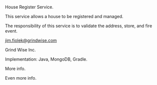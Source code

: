 House Register Service.

This service allows a house to be registered and managed.

The responsibility of this service is to validate the address, store, and fire event.

jim.fiolek@grindwise.com

Grind Wise Inc.

Implementation: Java, MongoDB, Gradle.

More info.

Even more info.
